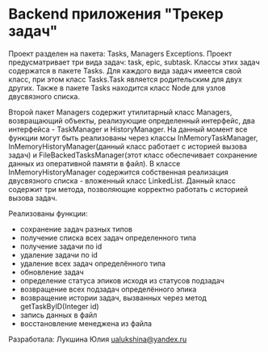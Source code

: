 # Backend приложения "Трекер задач"
Проект разделен на  пакета: Tasks, Managers Exсeptions.
Проект предусматривает три вида задач: task, epic, subtask. Классы этих задач содержатся в пакете Tasks.
Для каждого вида задач имеется свой класс, при этом класс Tasks.Task является родительским для двух других.
Также в пакете Tasks находится класс Node для узлов двусвязного списка.

Второй пакет Managers содержит утилитарный класс Managers, возвращающий объекты, реализующие определенный интерфейс, два интерфейса - TaskManager и HistoryManager.
На данный момент все функции могут быть реализованы через классы InMemoryTaskManager, InMemoryHistoryManager(данный класс работает с историей вызова задач) и FileBackedTasksManager(этот класс обеспечивает сохранение данных из оперативной памяти в файл).
В классе InMemoryHistoryManager содержится собственная реализация двусвязного списка - вложенный класс LinkedList.
Данный класс содержит три метода, позволяющие корректно работать с историей вызова задач.

Реализованы функции:
- сохранение задач разных типов
- получение списка всех задач определенного типа
- получение задачи по id
- удаление задачи по id
- удаление всех задач определённого типа
- обновление задач
- определение статуса эпиков исходя из статусов подзадач
- возвращение всех подзадач определённого эпика
- возвращение истории задач, вызванных через метод getTaskByID(Integer id)
- запись данных в файл
- восстановление менеджена из файла



Разработала: Лукшина Юлия ualukshina@yandex.ru